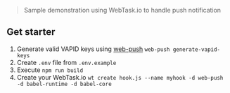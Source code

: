 > Sample demonstration using WebTask.io to handle push notification

## Get starter

1. Generate valid VAPID keys using [web-push][1] `web-push generate-vapid-keys`
2. Create `.env` file from `.env.example`
3. Execute `npm run build`
4. Create your WebTask.io `wt create hook.js --name myhook -d web-push -d babel-runtime -d babel-core`

[1]: https://www.npmjs.com/package/web-push
